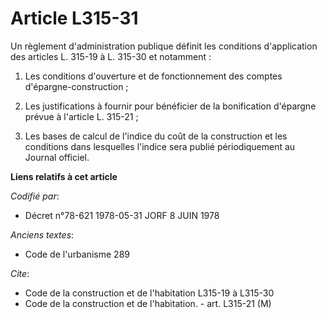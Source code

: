 # Article L315-31

Un règlement d'administration publique définit les conditions d'application des articles L. 315-19 à L. 315-30 et notamment :

1. Les conditions d'ouverture et de fonctionnement des comptes d'épargne-construction ;

2. Les justifications à fournir pour bénéficier de la bonification d'épargne prévue à l'article L. 315-21 ;

3. Les bases de calcul de l'indice du coût de la construction et les conditions dans lesquelles l'indice sera publié
périodiquement au Journal officiel.

**Liens relatifs à cet article**

_Codifié par_:

  - Décret n°78-621 1978-05-31 JORF 8 JUIN 1978

_Anciens textes_:

  - Code de l'urbanisme 289

_Cite_:

  - Code de la construction et de l'habitation L315-19 à L315-30
  - Code de la construction et de l'habitation. - art. L315-21 (M)
